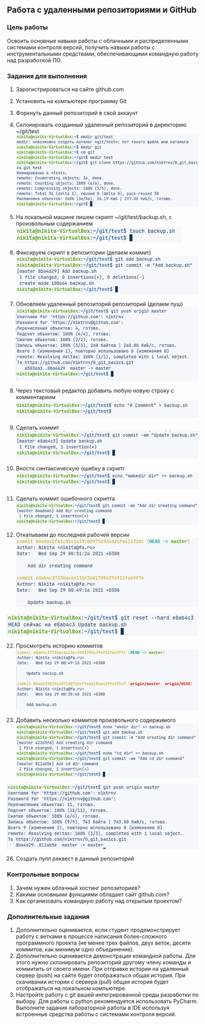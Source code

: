 ## Работа с удаленными репозиториями и GitHub


### Цель работы

Освоить основные навыки работы с облачными и распределенными системами контроля версий, получить навыки работы с инструментальными средствами, обеспечивающими командную работу над разработкой ПО.


### Задания для выполнения



1. Зарегистрироваться на сайте github.com
2. Установить на компьютере программу Git
3. Форкнуть данный репозиторий в свой аккаунт
4. Склонировать созданный удаленный репозиторий в директорию ~/git/test
![screenshot](images/1.png)

6. На локальной машине пишем скрипт ~/git/test/backup.sh, с произвольным содержанием
![screenshot](images/2.png)

8. Фиксируем скрипт в репозитории (делаем коммит)
![screenshot](images/3.png)

10. Обновляем удаленный репозиторий репозиторий (делаем пуш)
![screenshot](images/4.png)

12. Через текстовый редактор добавить любую новую строку с комментарием
![screenshot](images/5.png)

14. Сделать коммит
![screenshot](images/6.png)

16. Вности синтаксическую ошибку в скрипт
![screenshot](images/7.png)

18. Сделать коммит ошибочного скрипта
![screenshot](images/8.png)

20. Откатываем до последней рабочей версии
![screenshot](images/9.png)

![screenshot](images/10.png)

22. Просмотреть историю коммитов
![screenshot](images/11.png)

24. Добавить несколько коммитов произвольного содержимого
![screenshot](images/12.png)

![screenshot](images/13.png)

26. Создать пулл реквест в данный репозиторий


### Контрольные вопросы



1. Зачем нужен облачный хостинг репозиториев?
2. Какими основными функциями обладает сайт github.com?
3. Как организовать командную работу над открытым проектом?


### Дополнительные задания



1. Дополнительно оценивается, если студент продемонстрирует работу с ветками в процессе написания более-сложного программного проекта (не менее трех файлов, двух веток, десяти коммитов, как минимум одно объединение).
2. Дополнительно оценивается демонстрация командной работы. Для этого нужно склонировать репозиторий другому члену команды и коммитить от своего имени. При отправке истории на удаленный сервер (push) на сайте будет отображаться общая история. При скачивании истории с сервера (pull) общая история будет отображаться на локальном компьютере.
3. Настройте работу с git вашей интегрированной среды разработки по выбору. Для работы с python рекомендуется использовать PyCharm. Выполните задания лабораторной работы в IDE используя встроенные средства работы с системами контроля версий.
